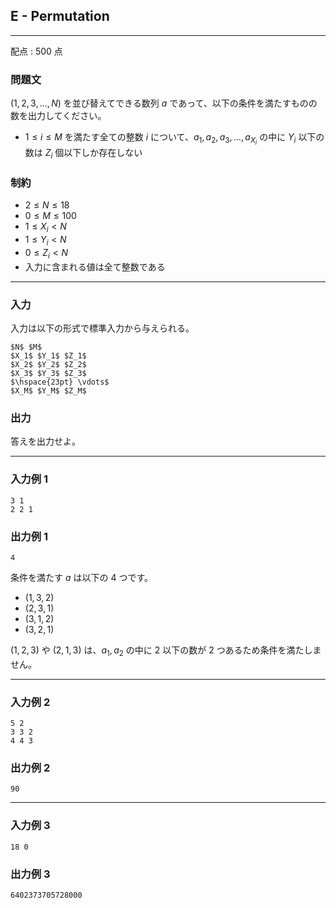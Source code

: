 ## E - Permutation
---

配点 : $500$ 点

### 問題文

$(1, 2, 3, \dots, N)$ を並び替えてできる数列 $a$ であって、以下の条件を満たすものの数を出力してください。  

- $1 \le i \le M$ を満たす全ての整数 $i$ について、$a_1, a_2, a_3, \dots, a_{X_i}$ の中に $Y_i$ 以下の数は $Z_i$ 個以下しか存在しない

### 制約

- $2 \le N \le 18$
- $0 \le M \le 100$
- $1 \le X_i \lt N$
- $1 \le Y_i \lt N$
- $0 \le Z_i \lt N$
- 入力に含まれる値は全て整数である

---


### 入力

入力は以下の形式で標準入力から与えられる。

```
$N$ $M$
$X_1$ $Y_1$ $Z_1$
$X_2$ $Y_2$ $Z_2$
$X_3$ $Y_3$ $Z_3$
$\hspace{23pt} \vdots$
$X_M$ $Y_M$ $Z_M$

```

### 出力

答えを出力せよ。  

---


### 入力例 1

```
3 1
2 2 1

```

### 出力例 1

```
4

```

条件を満たす $a$ は以下の $4$ つです。  

- $(1, 3, 2)$
- $(2, 3, 1)$
- $(3, 1, 2)$
- $(3, 2, 1)$

$(1, 2, 3)$ や $(2, 1, 3)$ は、$a_1, a_2$ の中に $2$ 以下の数が $2$ つあるため条件を満たしません。  

---


### 入力例 2

```
5 2
3 3 2
4 4 3

```

### 出力例 2

```
90

```

---


### 入力例 3

```
18 0

```

### 出力例 3

```
6402373705728000

```
